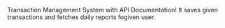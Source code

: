 Transaction Management System with API Documentation!
It saves given transactions and fetches daily reports fogiven user.
